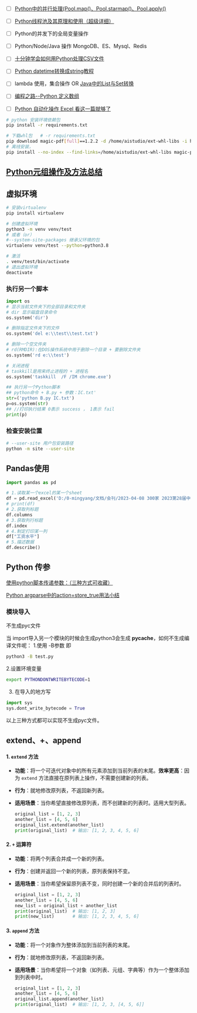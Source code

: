 - [ ] [Python中的并行处理(Pool.map()、Pool.starmap()、Pool.apply()](https://blog.csdn.net/csu_passer/article/details/102495104)
- [ ] [Python线程池及其原理和使用（超级详细）](http://c.biancheng.net/view/2627.html#:~:text=%E7%BA%BF%E7%A8%8B%E6%B1%A0%E7%9A%84%E4%BD%BF%E7%94%A8%20%E7%BA%BF%E7%A8%8B%E6%B1%A0%E7%9A%84%E5%9F%BA%E7%B1%BB%E6%98%AF%20concurrent.futures%20%E6%A8%A1%E5%9D%97%E4%B8%AD%E7%9A%84%20Executor%EF%BC%8CExecutor%20%E6%8F%90%E4%BE%9B%E4%BA%86%E4%B8%A4%E4%B8%AA%E5%AD%90%E7%B1%BB%EF%BC%8C%E5%8D%B3,ThreadPoolExecutor%20%E5%92%8C%20ProcessPoolExecutor%EF%BC%8C%E5%85%B6%E4%B8%AD%20ThreadPoolExecutor%20%E7%94%A8%E4%BA%8E%E5%88%9B%E5%BB%BA%E7%BA%BF%E7%A8%8B%E6%B1%A0%EF%BC%8C%E8%80%8C%20ProcessPoolExecutor%20%E7%94%A8%E4%BA%8E%E5%88%9B%E5%BB%BA%E8%BF%9B%E7%A8%8B%E6%B1%A0%E3%80%82)

- [ ] Python的并发下的全局变量操作
- [ ] Python/Node/Java 操作 MongoDB、ES、Mysql、Redis

- [ ] [十分钟学会如何用Python处理CSV文件](https://blog.csdn.net/m0_67393039/article/details/125389336)
- [ ] [Python datetime转换成string教程](https://www.fke6.com/html/95328.html)
- [ ] lambda 使用，集合操作 OR [Java中的List与Set转换](https://blog.csdn.net/qq_33036061/article/details/103968822)
- [ ] [编程之路--Python 定义数组](https://www.cjavapy.com/article/1516/)
- [ ] [Python 自动化操作 Excel 看这一篇就够了](https://zhuanlan.zhihu.com/p/259583430)



```bash
# python 安装环境依赖包
pip install -r requirements.txt

# 下载whl包   # -r requirements.txt
pip download magic-pdf[full]==1.2.2 -d /home/aistudio/ext-whl-libs -i https://mirrors.aliyun.com/pypi/simple --extra-index-url https://wheels.myhloli.com
# 离线安装，
pip install --no-index --find-links=/home/aistudio/ext-whl-libs magic-pdf[full]==1.2.2 --user  # 安装
```



## [Python元组操作及方法总结](https://www.jianshu.com/p/44d3a02ef34b)



## 虚拟环境

```bash
# 安装virtualenv
pip install virtualenv

# 创建虚拟环境
python3 -m venv venv/test
# 或者（or）
#--system-site-packages 继承父环境的包
virtualenv venv/test --python=python3.8

# 激活
. venv/test/bin/activate
# 退出虚拟环境
deactivate
```

### 执行另一个脚本

```python
import os
# 显示当前文件夹下的全部目录和文件夹
# dir 显示磁盘目录命令
os.system('dir')

# 删除指定文件夹下的文件
os.system('del e:\\test\\test.txt')

# 删除一个空文件夹
# rd(RMDIR):在DOS操作系统中用于删除一个目录 + 要删除文件夹
os.system('rd e:\\test')

# 关闭进程
# taskkill是用来终止进程的 + 进程名
os.system('taskkill  /F /IM chrome.exe')

## 执行另一个Python脚本
## python命令 + B.py + 参数：IC.txt'
str=('python B.py IC.txt')
p=os.system(str)
## //打印执行结果 0表示 success ， 1表示 fail
print(p)
```
### 检查安装位置

```bash
# --user-site 用户包安装路径
python -m site --user-site
```



## Pandas使用

```python
import pandas as pd

# 1.读取某一个excel的某一个sheet
df = pd.read_excel('D:/0-mingyang/文档/会刊/2023-04-08 300家 2023第28届中国中西部（合肥）医疗器械展览会  第二版.xlsx', sheet_name=0)
# print(df)
# 2.获取列标题
df.columns
# 3.获取列行标题
df.index
# 4.制定打印某一列
df["工资水平"]
# 5.描述数据
df.describe()
```





## Python 传参

[使用python脚本传递参数：（三种方式可收藏）](https://www.cnblogs.com/mrwhite2020/p/16812198.html)

[Python argparse中的action=store_true用法小结](https://www.jb51.net/article/274927.htm)

### 模块导入

不生成pyc文件

当 import导入另一个模块的时候会生成python3会生成 __pycache__，如何不生成编译文件呢：
1.使用 -B参数 即

```bash
python3 -B test.py
```

2.设置环境变量

```bash
export PYTHONDONTWRITEBYTECODE=1
```

3. 在导入的地方写

```python
import sys
sys.dont_write_bytecode = True
```

以上三种方式都可以实现不生成pyc文件。





## extend、+、append

#### 1. **`extend` 方法**

- **功能**：将一个可迭代对象中的所有元素添加到当前列表的末尾。**效率更高**：因为 `extend` 方法直接在原列表上操作，不需要创建新的列表。

- **行为**：就地修改原列表，不返回新列表。

- **适用场景**：当你希望直接修改原列表，而不创建新的列表时。适用大型列表。

  ```python
  original_list = [1, 2, 3]
  another_list = [4, 5, 6]
  original_list.extend(another_list)
  print(original_list)  # 输出: [1, 2, 3, 4, 5, 6]
  ```

#### 2. **`+` 运算符**

- **功能**：将两个列表合并成一个新的列表。

- **行为**：创建并返回一个新的列表，原列表保持不变。

- **适用场景**：当你希望保留原列表不变，同时创建一个新的合并后的列表时。

  ```python
  original_list = [1, 2, 3]
  another_list = [4, 5, 6]
  new_list = original_list + another_list
  print(original_list)  # 输出: [1, 2, 3]
  print(new_list)       # 输出: [1, 2, 3, 4, 5, 6]
  ```


#### 3. **`append` 方法**

- **功能**：将一个对象作为整体添加到当前列表的末尾。

- **行为**：就地修改原列表，不返回新列表。

- **适用场景**：当你希望将一个对象（如列表、元组、字典等）作为一个整体添加到列表中时。

  ```python
  original_list = [1, 2, 3]
  another_list = [4, 5, 6]
  original_list.append(another_list)
  print(original_list)  # 输出: [1, 2, 3, [4, 5, 6]]
  ```
